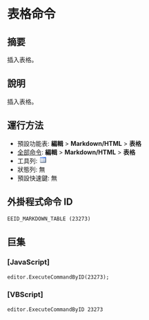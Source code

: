 # 表格命令

## 摘要

插入表格。

## 說明

插入表格。

## 運行方法

- 預設功能表: **編輯** \> **Markdown/HTML** \> **表格**
- [全部命令](../tools/all_commands): **編輯** \> **Markdown/HTML** \> **表格**
- 工具列: ![](../../images/table.png)
- 狀態列: 無
- 預設快速鍵: 無

## 外掛程式命令 ID

```
EEID_MARKDOWN_TABLE (23273)
```

## 巨集

### \[JavaScript\]

```
editor.ExecuteCommandByID(23273);
```

### \[VBScript\]

```
editor.ExecuteCommandByID 23273
```

